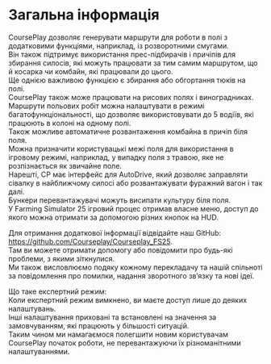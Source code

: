 # Загальна інформація

  
CoursePlay дозволяє генерувати маршрути для роботи в полі з додатковими функціями, наприклад, із розворотними смугами.   
Він також підтримує використання прес-підбирачів і причіпів для збирання силосів, які можуть працювати за тим самим маршрутом, що й косарка чи комбайн, які працювали до цього.    
Ще однією важливою функцією є збирання або обгортання тюків на полі.    
CoursePlay також може працювати на рисових полях і виноградниках.    
Маршрути польових робіт можна налаштувати в режимі багатофункціональності, що дозволяє використовувати до 5 водіїв, які працюють в колоні на одному полі.   
Також можливе автоматичне розвантаження комбайна в причіп біля поля.  
Можна призначити користувацькі межі поля для використання в ігровому режимі, наприклад, у випадку поля з травою, яке не розпізнається як звичайне поле.  
Нарешті, CP має інтерфейс для AutoDrive, який дозволяє заправляти сівалку в найближчому силосі або розвантажувати фуражний вагон і так далі.  
Бункери перевантажувачі можуть висипати культуру біля поля.  
У Farming Simulator 25 ігровий процес отримав власне меню, доступ до якого можна отримати за допомогою різних кнопок на HUD.  
  
Для отримання додаткової інформації відвідайте наш GitHub: https://github.com/Courseplay/Courseplay_FS25.    
Там ви можете отримати допомогу або повідомити про будь-які проблеми, з якими зіткнулися.    
Ми також висловлюємо подяку кожному перекладачу та нашій спільноті за повідомлення про помилки, надання зворотного зв’язку та нові ідеї.    
  
Що таке експертний режим:  
Коли експертний режим вимкнено, ви маєте доступ лише до деяких налаштувань.  
Інші налаштування приховані та встановлені на значення за замовчуванням, які працюють у більшості ситуацій.  
Таким чином ми намагаємося полегшити новим користувачам CoursePlay початок роботи, не перевантажуючи їх різноманітними налаштуваннями.  

